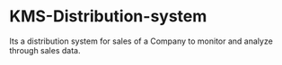 # KMS-Distribution-system

Its a distribution system for sales of a Company to monitor and analyze through sales data.

